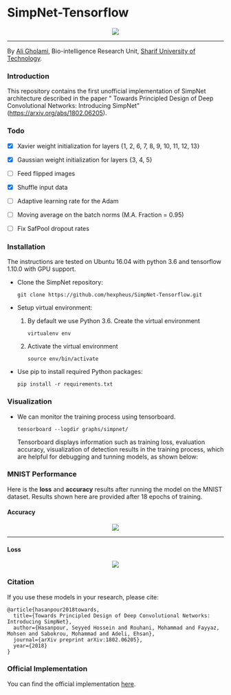 # SimpNet-Tensorflow

<p align="center">
    <img src="http://uupload.ir/files/1b38_image-2018-09-01.png">
</p>

---

By [Ali Gholami](https://hexpheus.github.io),
Bio-intelligence Research Unit, [Sharif University of Technology](http://www.en.sharif.edu/).

### Introduction

This repository contains the first unofficial implementation of SimpNet architecture described in the paper "
Towards Principled Design of Deep Convolutional Networks: Introducing SimpNet" (https://arxiv.org/abs/1802.06205).

### Todo

- [x] Xavier weight initialization for layers {1, 2, 6, 7, 8, 9, 10, 11, 12, 13}
- [x] Gaussian weight initialization for layers {3, 4, 5}
- [ ] Feed flipped images
- [x] Shuffle input data
- [ ] Adaptive learning rate for the Adam
- [ ] Moving average on the batch norms (M.A. Fraction = 0.95)
- [ ] Fix SafPool dropout rates


### Installation

The instructions are tested on Ubuntu 16.04 with python 3.6 and tensorflow 1.10.0 with GPU support. 
- Clone the SimpNet	 repository:
    ```Shell
    git clone https://github.com/hexpheus/SimpNet-Tensorflow.git
    ```

- Setup virtual environment:
    1. By default we use Python 3.6. Create the virtual environment
        ```Shell
        virtualenv env
        ```

    2. Activate the virtual environment
        ```Shell
        source env/bin/activate
        ```

- Use pip to install required Python packages:
    ```Shell
    pip install -r requirements.txt
    ```

### Visualization

- We can monitor the training process using tensorboard.
    ```Shell
    tensorboard --logdir graphs/simpnet/
    ```
    Tensorboard displays information such as training loss, evaluation accuracy, visualization of detection results in the training process, which are helpful for debugging and tunning models, as shown below:

### MNIST Performance

Here is the **loss** and **accuracy** results after running the model on the MNIST dataset. Results shown here are provided after 18 epochs of training.

#### Accuracy

<p align="center">
    <img src="https://github.com/hexpheus/SimpNet-Tensorflow/blob/master/result/mnist_acc.png">
</p>

---

#### Loss
<p align="center">
    <img src="https://github.com/hexpheus/SimpNet-Tensorflow/blob/master/result/mnist_loss.png">
</p>

### Citation

If you use these models in your research, please cite:

	@article{hasanpour2018towards,
	  title={Towards Principled Design of Deep Convolutional Networks: Introducing SimpNet},
	  author={Hasanpour, Seyyed Hossein and Rouhani, Mohammad and Fayyaz, Mohsen and Sabokrou, Mohammad and Adeli, Ehsan},
	  journal={arXiv preprint arXiv:1802.06205},
	  year={2018}
	}

### Official Implementation
You can find the official implementation [here](https://github.com/Coderx7/SimpNet).

